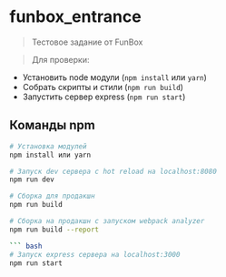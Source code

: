# funbox_entrance

> Тестовое задание от FunBox

> Для проверки:
  - Установить node модули (`npm install` или `yarn`)
  - Собрать скрипты и стили (`npm run build`)
  - Запустить сервер express (`npm run start`)

## Команды npm

``` bash
# Установка модулей
npm install или yarn

# Запуск dev сервера с hot reload на localhost:8080
npm run dev

# Сборка для продакшн
npm run build

# Сборка на продакшн с запуском webpack analyzer
npm run build --report

``` bash
# Запуск express сервера на localhost:3000
npm run start
```
